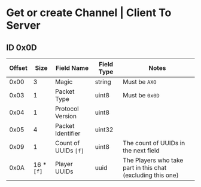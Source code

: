 # Get or create Channel | Client To Server

## ID 0x0D

<table>
    <thead>
        <tr>
            <th>Offset</th>
            <th>Size</th>
            <th>Field Name</th>
            <th>Field Type</th>
            <th>Notes</th>
        </tr>
    </thead>
    <tbody>
    <tr>
        <td>0x00</td>
        <td>3</td>
        <td>Magic</td>
        <td>string</td>
        <td>Must be <code>AXO</code></td>
    </tr>
        <tr>
        <td>0x03</td>
        <td>1</td>
        <td>Packet Type</td>
        <td>uint8</td>
        <td>Must be <code>0x0D</code></td>
    </tr>
    <tr>
        <td>0x04</td>
        <td>1</td>
        <td>Protocol Version</td>
        <td>uint8</td>
        <td></td>
    </tr>
    <tr>
        <td>0x05</td>
        <td>4</td>
        <td>Packet Identifier</td>
        <td>uint32</td>
        <td></td>
    </tr>
    <tr>
        <td>0x09</td>
        <td>1</td>
        <td>Count of UUIDs <code>[f]</code></td>
        <td>uint8</td>
        <td>The count of UUIDs in the next field</td>
    </tr>
    <tr>
        <td>0x0A</td>
        <td>16 * <code>[f]</code></td>
        <td>Player UUIDs</td>
        <td>uuid</td>
        <td>The Players who take part in this chat (excluding this one)</td>
    </tr>
    </tbody>
</table>
